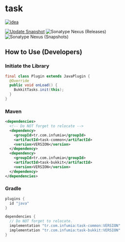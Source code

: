 # task
[![idea](https://www.elegantobjects.org/intellij-idea.svg)](https://www.jetbrains.com/idea/)

[![Update Snapshot](https://github.com/Infumia/task/actions/workflows/snapshot.yml/badge.svg)](https://github.com/Infumia/task/actions/workflows/snapshot.yml)
![Sonatype Nexus (Releases)](https://img.shields.io/nexus/r/tr.com.infumia/task-common?label=maven-central&server=https%3A%2F%2Foss.sonatype.org%2F)
![Sonatype Nexus (Snapshots)](https://img.shields.io/nexus/s/tr.com.infumia/task-common?label=maven-central&server=https%3A%2F%2Foss.sonatype.org)
## How to Use (Developers)
### Initiate the Library
```java
final class Plugin extends JavaPlugin {
  @Override
  public void onLoad() {
    BukkitTasks.init(this);
  }
}
```
### Maven
```xml
<dependencies>
  <!-- Do NOT forget to relocate -->
  <dependency>
    <groupId>tr.com.infumia</groupId>
    <artifactId>task-common</artifactId>
    <version>VERSION</version>
  </dependency>
  <dependency>
    <groupId>tr.com.infumia</groupId>
    <artifactId>task-bukkit</artifactId>
    <version>VERSION</version>
  </dependency>
</dependencies>
```
### Gradle
```groovy
plugins {
  id "java"
}

dependencies {
  // Do NOT forget to relocate.
  implementation "tr.com.infumia:task-common:VERSION"
  implementation "tr.com.infumia:task-bukkit:VERSION"
}
```
